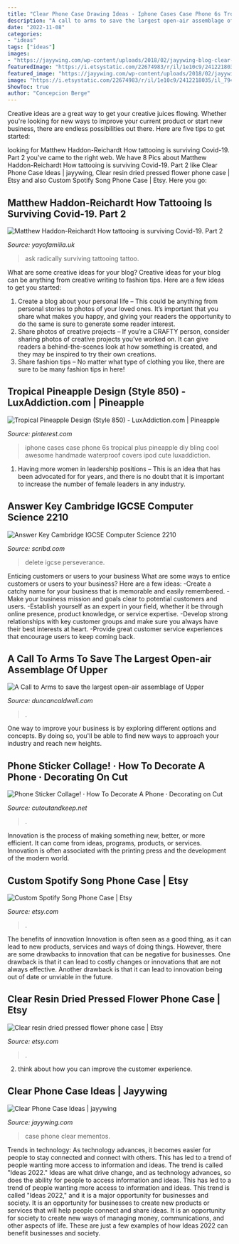 ```yaml
---
title: "Clear Phone Case Drawing Ideas - Iphone Cases Case Phone 6s Tropical Plus Pineapple Diy Bling Cool Awesome Handmade Waterproof Covers Ipod Cute Luxaddiction"
description: "A call to arms to save the largest open-air assemblage of upper"
date: "2022-11-08"
categories:
- "ideas"
tags: ["ideas"]
images:
- "https://jayywing.com/wp-content/uploads/2018/02/jayywing-blog-clear-phone-case-ideas-5.jpg"
featuredImage: "https://i.etsystatic.com/22674983/r/il/1e10c9/2412218035/il_794xN.2412218035_rwbp.jpg"
featured_image: "https://jayywing.com/wp-content/uploads/2018/02/jayywing-blog-clear-phone-case-ideas-5.jpg"
image: "https://i.etsystatic.com/22674983/r/il/1e10c9/2412218035/il_794xN.2412218035_rwbp.jpg"
ShowToc: true
author: "Concepcion Berge"
---
```



Creative ideas are a great way to get your creative juices flowing. Whether you're looking for new ways to improve your current product or start new business, there are endless possibilities out there. Here are five tips to get started:

	

		
looking for Matthew Haddon-Reichardt How tattooing is surviving Covid-19. Part 2 you've came to the right web. We have 8 Pics about Matthew Haddon-Reichardt How tattooing is surviving Covid-19. Part 2 like Clear Phone Case Ideas | jayywing, Clear resin dried pressed flower phone case | Etsy and also Custom Spotify Song Phone Case | Etsy. Here you go:
		
    
## Matthew Haddon-Reichardt How Tattooing Is Surviving Covid-19. Part 2

<img loading=lazy src="https://cdn.shopify.com/s/files/1/2156/7915/files/IMG_1064_large.JPG?v=1591204409" onerror="this.onerror=null;this.src='https://tse4.mm.bing.net/th?id=OIP.hWfPzsLTpVPcwa5qmq_tRQAAAA&amp;pid=15.1';" alt="Matthew Haddon-Reichardt How tattooing is surviving Covid-19. Part 2">

_Source: yayofamilia.uk_

>ask radically surviving tattooing tattoo. 

	

What are some creative ideas for your blog?
Creative ideas for your blog can be anything from creative writing to fashion tips. Here are a few ideas to get you started: 
1) Create a blog about your personal life – This could be anything from personal stories to photos of your loved ones. It’s important that you share what makes you happy, and giving your readers the opportunity to do the same is sure to generate some reader interest. 
2) Share photos of creative projects – If you’re a CRAFTY person, consider sharing photos of creative projects you’ve worked on. It can give readers a behind-the-scenes look at how something is created, and they may be inspired to try their own creations. 
3) Share fashion tips – No matter what type of clothing you like, there are sure to be many fashion tips in here!

    
## Tropical Pineapple Design (Style 850) - LuxAddiction.com | Pineapple

<img loading=lazy src="https://i.pinimg.com/736x/2e/40/00/2e40002507a6821a954a6e71a3e70d14--iphone--plus-case-iphone--cases.jpg" onerror="this.onerror=null;this.src='https://tse3.mm.bing.net/th?id=OIP.0Z0ysUuPnOsfNvyRpXBk1AHaLG&amp;pid=15.1';" alt="Tropical Pineapple Design (Style 850) - LuxAddiction.com | Pineapple">

_Source: pinterest.com_

>iphone cases case phone 6s tropical plus pineapple diy bling cool awesome handmade waterproof covers ipod cute luxaddiction. 

	

1. Having more women in leadership positions – This is an idea that has been advocated for for years, and there is no doubt that it is important to increase the number of female leaders in any industry.

    
## Answer Key Cambridge IGCSE Computer Science 2210

<img loading=lazy src="https://imgv2-2-f.scribdassets.com/img/document/446575616/original/1dec55f02d/1626351061?v=1" onerror="this.onerror=null;this.src='https://tse4.mm.bing.net/th?id=OIP.2_3LgvKQrKC39vs0HdxhKwHaJ4&amp;pid=15.1';" alt="Answer Key Cambridge IGCSE Computer Science 2210">

_Source: scribd.com_

>delete igcse perseverance. 

	

Enticing customers or users to your business
What are some ways to entice customers or users to your business? Here are a few ideas: 
-Create a catchy name for your business that is memorable and easily remembered.
-Make your business mission and goals clear to potential customers and users. 
-Establish yourself as an expert in your field, whether it be through online presence, product knowledge, or service expertise. 
-Develop strong relationships with key customer groups and make sure you always have their best interests at heart. 
-Provide great customer service experiences that encourage users to keep coming back.

    
## A Call To Arms To Save The Largest Open-air Assemblage Of Upper

<img loading=lazy src="https://duncancaldwell.com/Site/Call_to_Arms_for_Foz_Coa_files/DSCF8785.jpg" onerror="this.onerror=null;this.src='https://tse1.mm.bing.net/th?id=OIP.XDm_ULs7EVviqMesVHTl_AHaJ4&amp;pid=15.1';" alt="A Call to Arms to save the largest open-air assemblage of Upper">

_Source: duncancaldwell.com_

>. 

	

One way to improve your business is by exploring different options and concepts. By doing so, you'll be able to find new ways to approach your industry and reach new heights.

    
## Phone Sticker Collage! · How To Decorate A Phone · Decorating On Cut

<img loading=lazy src="https://images.coplusk.net/project_images/121605/image/P4090021.jpg" onerror="this.onerror=null;this.src='https://tse1.mm.bing.net/th?id=OIP.dhHXW8r08UyVEk0P78Gy6gHaJ4&amp;pid=15.1';" alt="Phone Sticker Collage! · How To Decorate A Phone · Decorating on Cut">

_Source: cutoutandkeep.net_

>. 

	

Innovation is the process of making something new, better, or more efficient. It can come from ideas, programs, products, or services. Innovation is often associated with the printing press and the development of the modern world.

    
## Custom Spotify Song Phone Case | Etsy

<img loading=lazy src="https://i.etsystatic.com/24404162/r/il/c7c2f7/2508274311/il_794xN.2508274311_pm1t.jpg" onerror="this.onerror=null;this.src='https://tse4.mm.bing.net/th?id=OIP.y2pl6okbCND6SPyOH8hHAAHaJ7&amp;pid=15.1';" alt="Custom Spotify Song Phone Case | Etsy">

_Source: etsy.com_

>. 

	

The benefits of innovation
Innovation is often seen as a good thing, as it can lead to new products, services and ways of doing things. However, there are some drawbacks to innovation that can be negative for businesses. One drawback is that it can lead to costly changes or innovations that are not always effective. Another drawback is that it can lead to innovation being out of date or unviable in the future.

    
## Clear Resin Dried Pressed Flower Phone Case | Etsy

<img loading=lazy src="https://i.etsystatic.com/22674983/r/il/1e10c9/2412218035/il_794xN.2412218035_rwbp.jpg" onerror="this.onerror=null;this.src='https://tse2.mm.bing.net/th?id=OIP.tAuAT6ZO1wQjVNYrFQwhLAHaJ4&amp;pid=15.1';" alt="Clear resin dried pressed flower phone case | Etsy">

_Source: etsy.com_

>. 

	

2. think about how you can improve the customer experience.

    
## Clear Phone Case Ideas | Jayywing

<img loading=lazy src="https://jayywing.com/wp-content/uploads/2018/02/jayywing-blog-clear-phone-case-ideas-5.jpg" onerror="this.onerror=null;this.src='https://tse4.mm.bing.net/th?id=OIP.m8ItQ5biYjR0HcoMpSOWOgHaKd&amp;pid=15.1';" alt="Clear Phone Case Ideas | jayywing">

_Source: jayywing.com_

>case phone clear mementos. 

	

Trends in technology:
As technology advances, it becomes easier for people to stay connected and connect with others. This has led to a trend of people wanting more access to information and ideas. 
The trend is called "Ideas 2022." Ideas are what drive change, and as technology advances, so does the ability for people to access information and ideas. This has led to a trend of people wanting more access to information and ideas. 
This trend is called "Ideas 2022," and it is a major opportunity for businesses and society. It is an opportunity for businesses to create new products or services that will help people connect and share ideas. It is an opportunity for society to create new ways of managing money, communications, and other aspects of life. 
These are just a few examples of how Ideas 2022 can benefit businesses and society.

